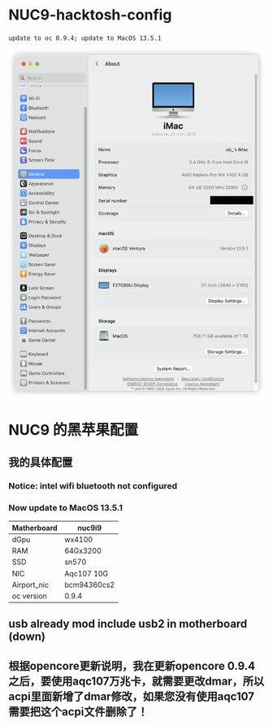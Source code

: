 # NUC9-hacktosh-config

`update to oc 0.9.4;
update to MacOS 13.5.1`

![MacOS 13.4.1](https://github.com/littlesum/nuc9hacktosh-config/blob/main/pic/iShot_2023-08-24_08.32.04.png)

# NUC9 的黑苹果配置

## 我的具体配置

### Notice: intel wifi bluetooth not configured

### Now update to MacOS 13.5.1

| Matherboard | nuc9i9      |
| ----------- | ----------- |
| dGpu        | wx4100      |
| RAM         | 64Gx3200    |
| SSD         | sn570       |
| NIC         | Aqc107 10G  |
| Airport_nic | bcm94360cs2 |
| oc version  | 0.9.4       |

## usb already mod include usb2 in motherboard (down)

##  根据opencore更新说明，我在更新opencore 0.9.4之后，要使用aqc107万兆卡，就需要更改dmar，所以acpi里面新增了dmar修改，如果您没有使用aqc107需要把这个acpi文件删除了！

